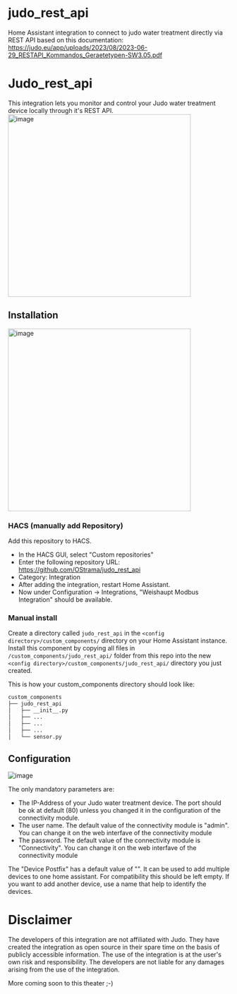 # judo_rest_api
Home Assistant integration to connect to judo water treatment directly via REST API based on this documentation:
https://judo.eu/app/uploads/2023/08/2023-06-29_RESTAPI_Kommandos_Geraetetypen-SW3.05.pdf

# Judo_rest_api

This integration lets you monitor and control your Judo water treatment device locally through it's REST API.
<img width="414" alt="image" src="https://github.com/user-attachments/assets/5f979fc9-570d-47ac-9f79-d4769c379f81" />



## Installation

<img width="414" alt="image" src="https://github.com/user-attachments/assets/da1ceee4-129d-45e9-9fec-400949b3f257" />


### HACS (manually add Repository)

Add this repository to HACS.
* In the HACS GUI, select "Custom repositories"
* Enter the following repository URL: https://github.com/OStrama/judo_rest_api
* Category: Integration
* After adding the integration, restart Home Assistant.
* Now under Configuration -> Integrations, "Weishaupt Modbus Integration" should be available.

### Manual install

Create a directory called `judo_rest_api` in the `<config directory>/custom_components/` directory on your Home Assistant
instance. Install this component by copying all files in `/custom_components/judo_rest_api/` folder from this repo into the
new `<config directory>/custom_components/judo_rest_api/` directory you just created.

This is how your custom_components directory should look like:

```bash
custom_components
├── judo_rest_api
│   ├── __init__.py
│   ├── ...
│   ├── ...
│   ├── ...
│   └── sensor.py  
```
## Configuration
![image](https://github.com/user-attachments/assets/2a94dcf0-fca3-4658-960f-b2969a4b656e)

The only mandatory parameters are:
* The IP-Address of your Judo water treatment device. The port should be ok at default (80) unless you changed it in the configuration of the connectivity module.
* The user name. The default value of the connectivity module is "admin". You can change it on the web interfave of the connectivity module
* The password. The default value of the connectivity module is "Connectivity". You can change it on the web interfave of the connectivity module

The "Device Postfix" has a default value of "". It can be used to add multiple devices to one home assistant. For compatibility this should be left empty. If you want to add another device, use a name that help to identify the devices.


# Disclaimer
The developers of this integration are not affiliated with Judo. They have created the integration as open source in their spare time on the basis of publicly accessible information. 
The use of the integration is at the user's own risk and responsibility. The developers are not liable for any damages arising from the use of the integration.


More coming soon to this theater ;-)
